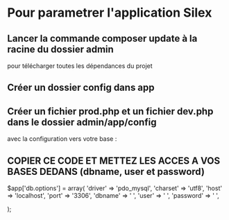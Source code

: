 Pour parametrer l'application Silex
====================================
## Lancer la commande composer update à la racine du dossier admin
pour télécharger toutes les dépendances du projet

##  Créer un dossier config dans app 

##  Créer un fichier prod.php et un fichier dev.php dans le dossier admin/app/config 
avec la configuration vers votre base :
## COPIER CE CODE ET METTEZ LES ACCES A VOS BASES DEDANS (dbname, user et password) 
$app['db.options'] = array(
    'driver' => 'pdo_mysql',
    'charset' => 'utf8',
    'host' => 'localhost',
    'port' => '3306',
    'dbname' => ' ',
    'user' => ' ',
    'password' => ' ',

);

